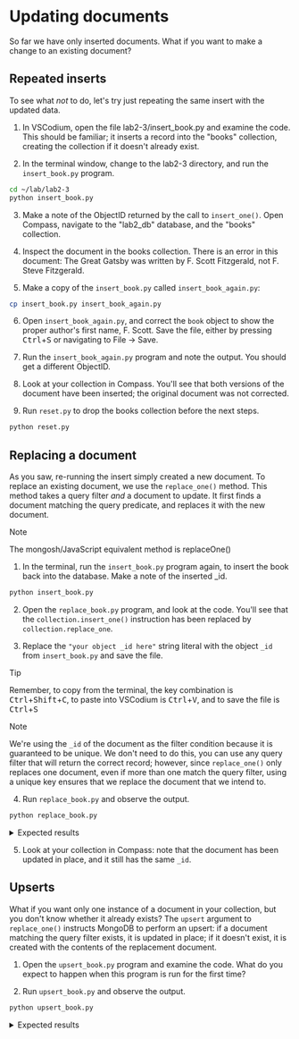 # Updating documents

So far we have only inserted documents. What if you want to make a change to an existing document?

## Repeated inserts

To see what *not* to do, let's try just repeating the same insert with the updated data.

1. In VSCodium, open the file lab2-3/insert_book.py and examine the code. This should be familiar; it inserts a record into the "books" collection, creating the collection if it doesn't already exist.

2. In the terminal window, change to the lab2-3 directory, and run the `insert_book.py` program.
  ```bash
  cd ~/lab/lab2-3
  python insert_book.py 
  ```

3. Make a note of the ObjectID returned by the call to `insert_one()`. Open Compass, navigate to the "lab2_db" database, and the "books" collection.

4. Inspect the document in the books collection. There is an error in this document: The Great Gatsby was written by F. Scott Fitzgerald, not F. Steve Fitzgerald.

5. Make a copy of the `insert_book.py` called `insert_book_again.py`:
  ```bash
  cp insert_book.py insert_book_again.py
  ```

6. Open `insert_book_again.py`, and correct the `book` object to show the proper author's first name, F. Scott. Save the file, either by pressing <kbd>Ctrl</kbd>+<kbd>S</kbd> or navigating to File -> Save.

7. Run the `insert_book_again.py` program and note the output. You should get a different ObjectID.

8. Look at your collection in Compass. You'll see that both versions of the document have been inserted; the original document was not corrected.

9. Run `reset.py` to drop the books collection before the next steps.
  ```bash
  python reset.py
  ```

## Replacing a document

As you saw, re-running the insert simply created a new document. To replace an existing document, we use the `replace_one()` method. This method takes a query filter *and* a document to update. It first finds a document matching the query predicate, and replaces it with the new document.

> [!NOTE]
> The mongosh/JavaScript equivalent method is replaceOne()

1. In the terminal, run the `insert_book.py` program again, to insert the book back into the database. Make a note of the inserted _id.
  ```bash
  python insert_book.py 
  ```

2. Open the `replace_book.py` program, and look at the code. You'll see that the `collection.insert_one()` instruction has been replaced by `collection.replace_one`. 

3. Replace the `"your object _id here"` string literal with the object `_id` from `insert_book.py` and save the file.
  > [!TIP]
  > Remember, to copy from the terminal, the key combination is <kbd>Ctrl</kbd>+<kbd>Shift</kbd>+<kbd>C</kbd>, to paste into VSCodium is <kbd>Ctrl</kbd>+<kbd>V</kbd>, and to save the file is <kbd>Ctrl</kbd>+<kbd>S</kbd>

  > [!NOTE]
  > We're using the `_id` of the document as the filter condition because it is guaranteed to be unique. We don't need to do this, you can use any query filter that will return the correct record; however, since `replace_one()` only replaces one document, even if more than one match the query filter, using a unique key ensures that we replace the document that we intend to.

4. Run `replace_book.py` and observe the output.
  ```bash
  python replace_book.py 
  ```
  <details>
  <summary>Expected results</summary>

  `replace_one()` returns an object with, amongst other properties, the write acknowledgement, the number of documents that matched the query filter, and the number of documents modified by the operation.

  ```bash
  ubuntu@ip-10-0-1-219:~/lab/lab2-3$ python replace_book.py 
  Acknowledged: True
  Documents matched: 1
  Documents modified: 1
  ubuntu@ip-10-0-1-219:~/lab/lab2-3$
  ```
  </details>

5. Look at your collection in Compass: note that the document has been updated in place, and it still has the same `_id`.

## Upserts

What if you want only one instance of a document in your collection, but you don't know whether it already exists? The `upsert` argument to `replace_one()` instructs MongoDB to perform an upsert: if a document matching the query filter exists, it is updated in place; if it doesn't exist, it is created with the contents of the replacement document.

1. Open the `upsert_book.py` program and examine the code. What do you expect to happen when this program is run for the first time?

2. Run `upsert_book.py` and observe the output.
  ```bash
  python upsert_book.py 
  ```
  <details>
    <summary>Expected results</summary>

    Because `replace_one()` is looking for a document where `title` is equal to `"War and Peace"`. and no such document exists, it does not modify the collection.

    ```bash
    ubuntu@ip-10-0-1-219:~/lab/lab2-3$ python upsert_book.py 
    Acknowledged: True
    Documents matched: 0
    Documents modified: 0
    Upserted document: None
    ubuntu@ip-10-0-1-219:~/lab/lab2-3$
  ```
  </details>

3. Modify `upsert_book.py` to add the `upsert: True` argument to the call to `replace_one()` (remember to save!)
  <details>
  <summary>Modified code</summary>

  ```
  response = collection.replace_one({"title": book['title']}, book, upsert=True)
  ```

4. Run `upsert_book.py` again and observe the output.
  ```bash
  python upsert_book.py 
  ```
  <details>
  <summary>Expected results</summary>
  Because `upsert=True`, a new document is created and the new `_id` is returned.

  ```bash
  ubuntu@ip-10-0-1-219:~/lab/lab2-3$ python upsert_book.py 
  Acknowledged: True
  Documents matched: 0
  Documents modified: 0
  Upserted document: 688e853655f2643fb2e58dd3
  ubuntu@ip-10-0-1-219:~/lab/lab2-3$ 
  ```

5. There is another error in this document. War and Peace was released in 1869, not 1868. Correct the `book` object, and run `upsert_book` one more time.
  ```bash
  python upsert_book.py 
  ```
  <details>
  <summary>Expected results</summary>
  Because a document with `title` equal to `War and Peace` already exists, it is replaced by the new document. You can verify this in Compass.

  ```bash
  ubuntu@ip-10-0-1-219:~/lab/lab2-3$ python upsert_book.py 
  Acknowledged: True
  Documents matched: 1
  Documents modified: 1
  Upserted document: None
  ubuntu@ip-10-0-1-219:~/lab/lab2-3$ 
  ```

## Updating documents

`replace_one()`, as the name implies, replaces the entire document. What if we only want to update a few fields, or we don't know what should be in the rest of the document? We could `find_one()`, update the object in code, and then call `replace_one()`, but that is an additional database call, and also raises consistency issues if not performed in a transaction.

Instead we can use the `update_one()` and `update_many()` methods. These behave similarly to `replace_one()`, but they only update specific fields, rather than replacing the entire document.

1. Open Compass and find the document in the `books` collection for The Great Gatsby. There is another error in this document: The Great Gatsby was released in 1925, not 1924.

2. In VSCodium, open the `update_book.py` program and examine the code.

### Update documents
Update documents have a different format than replacement documents. The update document contains one or more [update operators](https://www.mongodb.com/docs/manual/reference/operator/update/), that describe how to modify the document or documents matching the query filter. The update document is a dict, where the keys are the operators to apply, and the values are nested dicts that tell the update operator what field(s) to operate on.

3. To correct the record for The Great Gatsby, modify the `update` dict to include the `$inc` operator. The value for this key is another dict describing the field to be incremented, and the amount by which to increment that field.

  ```python
  update = {
    "$inc": {
      "published_year": 1
    }
  }
  ```

4. Run `update_book.py`, and examine the results in Compass.
    ```bash
  python update_book.py 
    ```
  <details>
  <summary>Expected results</summary>
  The `update_one()` method will find the record for The Great Gatsby, and increment the value of the `published_year` field to the correct value of 1925.

  ```bash
  ubuntu@ip-10-0-1-219:~/lab/lab2-3$ python update_book.py
  Acknowledged: True
  Documents matched: 1
  Documents modified: 1
  ubuntu@ip-10-0-1-219:~/lab/lab2-3$
  ```
  </details>

  > [!NOTE]
  > `$inc` is not an idempotent operation. If we re-run `update_book.py` (feel free to try), the year will continue to increment. In the real world, we would likely use the `$set` operator instead, which sets a field or fields to a specific value. 

When you are done, proceed to the next lab.